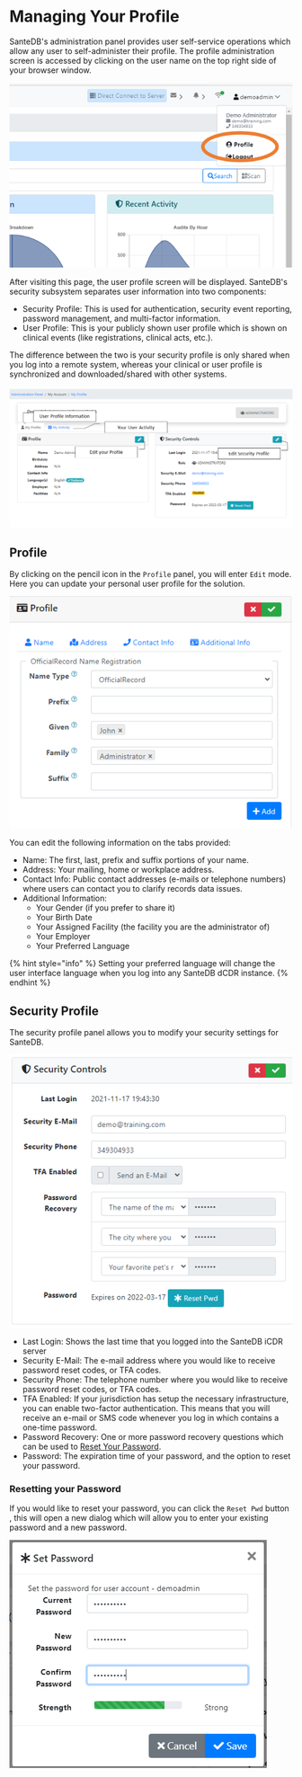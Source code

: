 # Managing Your Profile

SanteDB's administration panel provides user self-service operations which allow any user to self-administer their profile. The profile administration screen is accessed by clicking on the user name on the top right side of your browser window.

![](<../../../.gitbook/assets/image (432) (1) (1) (1).png>)

After visiting this page, the user profile screen will be displayed. SanteDB's security subsystem separates user information into two components:

* Security Profile: This is used for authentication, security event reporting, password management, and multi-factor information.
* User Profile: This is your publicly shown user profile which is shown on clinical events (like registrations, clinical acts, etc.).&#x20;

The difference between the two is your security profile is only shared when you log into a remote system, whereas your clinical or user profile is synchronized and downloaded/shared with other systems.

![](<../../../.gitbook/assets/image (417).png>)

## Profile

By clicking on the pencil icon in the `Profile` panel, you will enter `Edit` mode. Here you can update your personal user profile for the solution.

![](<../../../.gitbook/assets/image (435) (1) (1).png>)

You can edit the following information on the tabs provided:

* Name: The first, last, prefix and suffix portions of your name.
* Address: Your mailing, home or workplace address.
* Contact Info: Public contact addresses (e-mails or telephone numbers) where users can contact you to clarify records data issues.
* Additional Information:
  * Your Gender (if you prefer to share it)
  * Your Birth Date
  * Your Assigned Facility (the facility you are the administrator of)
  * Your Employer
  * Your Preferred Language

{% hint style="info" %}
Setting your preferred language will change the user interface language when you log into any SanteDB dCDR instance.
{% endhint %}

## Security Profile

The security profile panel allows you to modify your security settings for SanteDB.

![](<../../../.gitbook/assets/image (428) (1).png>)

* Last Login: Shows the last time that you logged into the SanteDB iCDR server
* Security E-Mail: The e-mail address where you would like to receive password reset codes, or TFA codes.
* Security Phone: The telephone number where you would like to receive password reset codes, or TFA codes.
* TFA Enabled: If your jurisdiction has setup the necessary infrastructure, you can enable two-factor authentication. This means that you will receive an e-mail or SMS code whenever you log in which contains a one-time password.
* Password Recovery: One or more password recovery questions which can be used to [Reset Your Password](logging-in.md#forgot-password).
* Password: The expiration time of your password, and the option to reset your password.

### Resetting your Password

If you would like to reset your password, you can click the `Reset Pwd` button , this will open a new dialog which will allow you to enter your existing password and a new password.

![](<../../../.gitbook/assets/image (433) (1) (1) (1) (1).png>)



